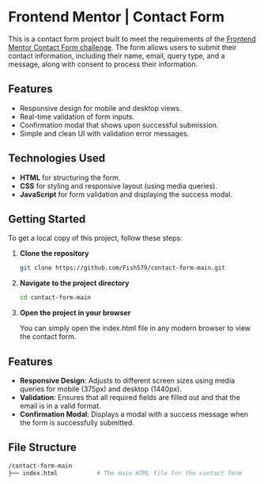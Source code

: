 # Frontend Mentor | Contact Form

This is a contact form project built to meet the requirements of the [Frontend Mentor Contact Form challenge](https://www.frontendmentor.io/challenges/contact-form-uk3p7yY4G). The form allows users to submit their contact information, including their name, email, query type, and a message, along with consent to process their information.

## Features

- Responsive design for mobile and desktop views.
- Real-time validation of form inputs.
- Confirmation modal that shows upon successful submission.
- Simple and clean UI with validation error messages.

## Technologies Used

- **HTML** for structuring the form.
- **CSS** for styling and responsive layout (using media queries).
- **JavaScript** for form validation and displaying the success modal.

## Getting Started

To get a local copy of this project, follow these steps:

1. **Clone the repository**

   ```bash
   git clone https://github.com/Fish579/contact-form-main.git
   ```
2. **Navigate to the project directory**
   ```bash
   cd contact-form-main
   ```
3. **Open the project in your browser**

   You can simply open the index.html file in any modern browser to view the contact form.

## Features


- **Responsive Design**: Adjusts to different screen sizes using media queries for mobile (375px) and desktop (1440px).
- **Validation**: Ensures that all required fields are filled out and that the email is in a valid format.
- **Confirmation Modal**: Displays a modal with a success message when the form is successfully submitted.

## File Structure
```bash
/contact-form-main
├── index.html           # The main HTML file for the contact form
```
